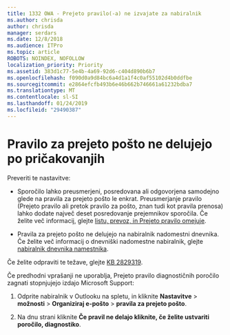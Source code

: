 ```yaml
---
title: 1332 OWA - Prejeto pravilo(-a) ne izvajate za nabiralnik
ms.author: chrisda
author: chrisda
manager: serdars
ms.date: 12/8/2018
ms.audience: ITPro
ms.topic: article
ROBOTS: NOINDEX, NOFOLLOW
localization_priority: Priority
ms.assetid: 383d1c77-5e4b-4a69-92d6-c404d890b6b7
ms.openlocfilehash: f090d0a9d84bc6a4d1a1f4c0af55102d4b0ddfbe
ms.sourcegitcommit: e2864efcfb493b6e46b662b746661a61232bdba7
ms.translationtype: MT
ms.contentlocale: sl-SI
ms.lasthandoff: 01/24/2019
ms.locfileid: "29490387"
---
```

# <a name="an-inbox-rule-doesnt-work-as-expected"></a>Pravilo za prejeto pošto ne delujejo po pričakovanjih

Preveriti te nastavitve:
  
- Sporočilo lahko preusmerjeni, posredovana ali odgovorjena samodejno glede na pravila za prejeto pošto le enkrat. Preusmerjanje pravilo (Prejeto pravilo ali pretok pravilo za pošto, znan tudi kot pravila prenosa) lahko dodate največ deset posredovanje prejemnikov sporočila. Če želite več informacij, glejte [listu, prevoz, in Prejeto pravilo omejuje](https://docs.microsoft.com/office365/servicedescriptions/exchange-online-service-description/exchange-online-limits).
    
- Pravila za prejeto pošto ne delujejo na nabiralnik nadomestni dnevnika. Če želite več informacij o dnevniški nadomestne nabiralnik, glejte [nabiralnik dnevnika namestnika](https://docs.microsoft.com/Exchange/security-and-compliance/journaling/journaling#alternate-journaling-mailbox).
    
Če želite odpraviti te težave, glejte [KB 2829319](https://support.microsoft.com/kb/2829319).
  
Če predhodni vprašanji ne uporablja, Prejeto pravilo diagnostičnih poročilo zagnati stopnjujejo izdajo Microsoft Support:
  
1. Odprite nabiralnik v Outlooku na spletu, in kliknite **Nastavitve** \> **možnosti** \> **Organiziraj e-pošto** \> **pravila za prejeto pošto**.
    
2. Na dnu strani kliknite **Če pravil ne delajo kliknite, če želite ustvariti poročilo, diagnostiko**.
    

